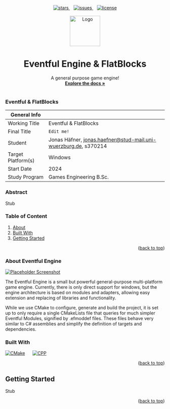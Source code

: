 <!-- BACK TO TOP ANCHOR -->
<a id="readme-top"></a>

<!-- PROJECT SHIELDS -->

<!-- Hacky attempt to make conditional image replacements
<style>
    .image-replacement-stars[data-value="https://gitlab2.informatik.uni-wuerzburg.de/GE/Teaching/gl3/projects/2024/28-gl3-haefner/-/"]{
        display: block;
        -moz-box-sizing: border-box;
        box-sizing: border-box;
        background: url(https://img.shields.io/gitlab/stars/https%3A%2F%2Fgitlab2.informatik.uni-wuerzburg.de%2FGE%2FTeaching%2Fgl3%2Fprojects%2F2024%2F28-gl3-haefner.svg?style=plastic)
        no-repeat;
    }
    .image-replacement-issues[data-value="https://gitlab2.informatik.uni-wuerzburg.de/GE/Teaching/gl3/projects/2024/28-gl3-haefner/-/"]{
        display: block;
        -moz-box-sizing: border-box;
        box-sizing: border-box;
        background: url(https://img.shields.io/gitlab/issues/https%3A%2F%2Fgitlab2.informatik.uni-wuerzburg.de%2FGE%2FTeaching%2Fgl3%2Fprojects%2F2024%2F28-gl3-haefner.svg?style=plastic)
        no-repeat;
    }
    .image-replacement-license[data-value="https://gitlab2.informatik.uni-wuerzburg.de/GE/Teaching/gl3/projects/2024/28-gl3-haefner/-/"]{
        display: block;
        -moz-box-sizing: border-box;
        box-sizing: border-box;
        background: url(https://img.shields.io/gitlab/license/https%3A%2F%2Fgitlab2.informatik.uni-wuerzburg.de%2FGE%2FTeaching%2Fgl3%2Fprojects%2F2024%2F28-gl3-haefner.svg?style=plastic)
        no-repeat;
    }
</style>
Gitlab and github do not in fact render CSS styles, so while this does what it is supposed to do locally, it does not on repo -->

<!-- For now I guess we'll live with the link being correct, but the image being incorrect -->

<div align="center"> 
    <a href="/../../stargazers"> 
        <img class="image-replacement-stars" src="https://img.shields.io/github/stars/MBGratax/Eventful_FlatBlocks.svg?style=plastic" alt="stars"  data-value="/../../"> 
    </a> 
    &nbsp;&nbsp;
    <a href="/../../issues"> 
        <img class="image-replacement-issues" src="https://img.shields.io/github/issues/MBGratax/Eventful_FlatBlocks.svg?style=plastic" alt="issues" data-value="/../../"> 
    </a> 
    &nbsp;&nbsp;
    <a href="/../../LICENSE.txt"> 
        <img class="image-replacement-license" src="https://img.shields.io/github/license/MBGratax/Eventful_FlatBlocks.svg?style=plastic" alt="license" data-value="/../../"> 
    </a> 
</div> 

<!-- PROJECT LOGO -->
<br />
<div align="center">
  <a href="/../../">
    <img src="Resources/placeholderIcon.png" alt="Logo" width="96" height="96">
  </a>

<h1 align="center">Eventful Engine & FlatBlocks</h1>

  <p align="center">
    A general purpose game engine!
    <br />
    <a href="/../../wiki"><strong>Explore the docs »</strong></a>
    <br />
    <br />
<!--
Commented out for now, add link to trailer, bug report and feature request later
    <a href="https:">View Trailer</a>
    &middot;
    <a href="https:">Report Bug</a>
    &middot;
    <a href="https:">Request Feature</a>
-->  
</p>
</div>

### Eventful & FlatBlocks

| General Info       |                                                                 |
|--------------------|-----------------------------------------------------------------|
| Working Title      | Eventful & FlatBlocks                                           |
| Final Title        | `Edit me!`                                                      |
| Student            | Jonas Häfner, jonas.haefner@stud-mail.uni-wuerzburg.de, s370214 |
| Target Platform(s) | Windows                                                         |
| Start Date         | 2024                                                            |
| Study Program      | Games Engineering B.Sc.                                         |

### Abstract
Stub

<!-- GitLab could use [[_TOC_]] to autogen this, but github can't. Github autogens one though.
In the end it makes sense to just build it ourselves-->
### Table of Content


1. [About](#about-eventful-engine)
2. [Built With](#built-with)
3. [Getting Started](#getting-started)


<p align="right">(<a href="#readme-top">back to top</a>)</p>

### About Eventful Engine

[![Placeholder Screenshot][product-screenshot]](https://example.com)

The Eventful Engine is a small but powerful general-purpose multi-platform game engine. 
Currently, there is only direct support for windows, but the engine architecture is based on modules and adapters,
allowing easy extension and replacing of libraries and functionality.

While we use CMake to configure, generate and build the project, it is set up to only require a single CMakeLists file that queries 
for much simpler Eventful Modules, signified by .efmoddef files. These files behave very similar to C# assemblies and 
simplify the definition of targets and dependencies.

### Built With

[![CMake][CMake]][CMake-url] &nbsp;&nbsp;&nbsp;&nbsp;
[![CPP][CPP]][CPP-url]

<p align="right">(<a href="#readme-top">back to top</a>)</p>

<!-- GETTING STARTED -->
## Getting Started

Stub

<!-- 
Fill this out once we actually have a set in stone set up.
### Prerequisites

This is an example of how to list things you need to use the software and how to install them.
* npm
  ```sh
  npm install npm@latest -g
  ```

### Installation

_Below is an example of how you can instruct your audience on installing and setting up your app. This template doesn't rely on any external dependencies or services._

1. Get a free API Key at [https://example.com](https://example.com)
2. Clone the repo
   ```sh
   git clone https://github.com/github_username/repo_name.git
   ```
3. Install NPM packages
   ```sh
   npm install
   ```
4. Enter your API in `config.js`
   ```js
   const API_KEY = 'ENTER YOUR API';
   ```
5. Change git remote url to avoid accidental pushes to base project
   ```sh
   git remote set-url origin github_username/repo_name
   git remote -v # confirm the changes
   ```
-->
<p align="right">(<a href="#readme-top">back to top</a>)</p>



<!-- USAGE EXAMPLES 
This should probably just point to the demo example project later?
## Usage

Use this space to show useful examples of how a project can be used. Additional screenshots, code examples and demos work well in this space. You may also link to more resources.

_For more examples, please refer to the [Documentation](https://example.com)_

<p align="right">(<a href="#readme-top">back to top</a>)</p>
-->


<!-- ROADMAP
Keep this snippit for later ig?
## Roadmap

- [x] Crossed
- [ ] not crossed

See the [open issues](https://github.com/othneildrew/Best-README-Template/issues) for a full list of proposed features (and known issues).

<p align="right">(<a href="#readme-top">back to top</a>)</p>
-->

<!-- LICENSE
Will add license later, for now keep this commented out
## License

Distributed under the Unlicense License. See `LICENSE.txt` for more information.

<p align="right">(<a href="#readme-top">back to top</a>)</p>
 -->

<!-- MARKDOWN LINKS & IMAGES -->
[product-screenshot]: Resources/placeholderIcon.png
[CPP]: https://img.shields.io/badge/cpp-000000?style=for-the-badge&logo=cplusplus&logoColor=white
[CPP-url]: https://isocpp.org
[CMake]: https://img.shields.io/badge/Cmake-20232A?style=for-the-badge&logo=cmake&logoColor=61DAFB
[CMake-url]: https://cmake.org
<!-- Grab the project root regardless of vendor (Gitlab/GitHub), experimental -->
[root]: /../../
